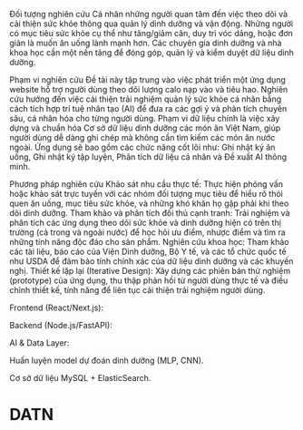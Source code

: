 Đối tượng nghiên cứu
Cá nhân những người quan tâm đến việc theo dõi và cải thiện sức khỏe thông qua quản lý dinh dưỡng và vận động.
Những người có mục tiêu sức khỏe cụ thể như tăng/giảm cân, duy trì vóc dáng, hoặc đơn giản là muốn ăn uống lành mạnh hơn.
Các chuyên gia dinh dưỡng và nhà khoa học cần một nền tảng để đóng góp, quản lý và kiểm duyệt dữ liệu dinh dưỡng.

Phạm vi nghiên cứu
Đề tài này tập trung vào việc phát triển một ứng dụng website hỗ trợ người dùng theo dõi lượng calo nạp vào và tiêu hao.
Nghiên cứu hướng đến việc cải thiện trải nghiệm quản lý sức khỏe cá nhân bằng cách tích hợp trí tuệ nhân tạo (AI) để đưa ra các gợi ý và phân tích chuyên sâu, cá nhân hóa cho từng người dùng.
Phạm vi dữ liệu chính là việc xây dựng và chuẩn hóa Cơ sở dữ liệu dinh dưỡng các món ăn Việt Nam, giúp người dùng dễ dàng ghi chép mà không cần tìm kiếm các món ăn nước ngoài.
Ứng dụng sẽ bao gồm các chức năng cốt lõi như: Ghi nhật ký ăn uống, Ghi nhật ký tập luyện, Phân tích dữ liệu cá nhân và Đề xuất AI thông minh.

Phương pháp nghiên cứu
Khảo sát nhu cầu thực tế: Thực hiện phỏng vấn hoặc khảo sát trực tuyến với các nhóm đối tượng mục tiêu để hiểu rõ thói quen ăn uống, mục tiêu sức khỏe, và những khó khăn họ gặp phải khi theo dõi dinh dưỡng.
Tham khảo và phân tích đối thủ cạnh tranh: Trải nghiệm và phân tích các ứng dụng theo dõi sức khỏe và dinh dưỡng hiện có trên thị trường (cả trong và ngoài nước) để học hỏi ưu điểm, nhược điểm và tìm ra những tính năng độc đáo cho sản phẩm.
Nghiên cứu khoa học: Tham khảo các tài liệu, báo cáo của Viện Dinh dưỡng, Bộ Y tế, và các tổ chức quốc tế như USDA để đảm bảo tính chính xác của dữ liệu dinh dưỡng và các khuyến nghị.
Thiết kế lặp lại (Iterative Design): Xây dựng các phiên bản thử nghiệm (prototype) của ứng dụng, thu thập phản hồi từ người dùng thực tế và điều chỉnh thiết kế, tính năng để liên tục cải thiện trải nghiệm người dùng.

Frontend (React/Next.js):


Backend (Node.js/FastAPI):


AI & Data Layer:


Huấn luyện model dự đoán dinh dưỡng (MLP, CNN).


Cơ sở dữ liệu MySQL + ElasticSearch.
# DATN
